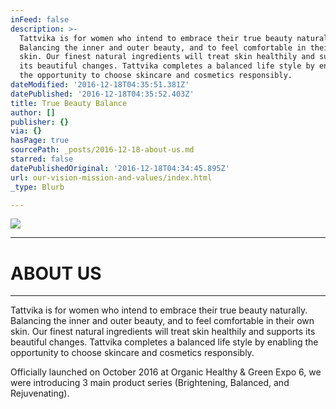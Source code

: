 ```yaml
---
inFeed: false
description: >-
  Tattvika is for women who intend to embrace their true beauty naturally.
  Balancing the inner and outer beauty, and to feel comfortable in their own
  skin. Our finest natural ingredients will treat skin healthily and supports
  its beautiful changes. Tattvika completes a balanced life style by enabling
  the opportunity to choose skincare and cosmetics responsibly.
dateModified: '2016-12-18T04:35:51.381Z'
datePublished: '2016-12-18T04:35:52.403Z'
title: True Beauty Balance
author: []
publisher: {}
via: {}
hasPage: true
sourcePath: _posts/2016-12-18-about-us.md
starred: false
datePublishedOriginal: '2016-12-18T04:34:45.895Z'
url: our-vision-mission-and-values/index.html
_type: Blurb

---
```

![](https://the-grid-user-content.s3-us-west-2.amazonaws.com/bc606853-b184-41e3-91c9-04bbb52b646d.jpg)

---

# ABOUT US

---

Tattvika is for women who intend to embrace their true beauty naturally. Balancing the inner and outer beauty, and to feel comfortable in their own skin. Our finest natural ingredients will treat skin healthily and supports its beautiful changes. Tattvika completes a balanced life style by enabling the opportunity to choose skincare and cosmetics responsibly.

Officially launched on October 2016 at Organic Healthy & Green Expo 6, we were introducing 3 main product series (Brightening, Balanced, and Rejuvenating).